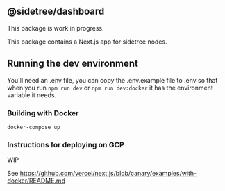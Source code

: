 ## @sidetree/dashboard

This package is work in progress.

This package contains a Next.js app for sidetree nodes.

## Running the dev environment

You'll need an .env file, you can copy the .env.example file to .env so that when you run `npm run dev` or `npm run dev:docker`
it has the environment variable it needs.

### Building with Docker
```
docker-compose up
```

### Instructions for deploying on GCP

WIP

See https://github.com/vercel/next.js/blob/canary/examples/with-docker/README.md
